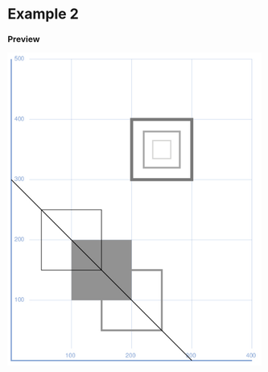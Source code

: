 # Example 2

### Preview
![Example 2](https://github.com/IvanSostarko/postscript-examples/blob/master/Example02/Example2.jpg)
